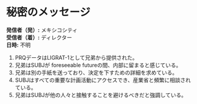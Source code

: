 # 秘密のメッセージ

**発信者（発）:** メキシコシティ  
**受信者（着）:** ディレクター  
**日時:** 不明

1. PRQデータはLIGRAT-1として兄弟から提供された。
2. 兄弟はSUBJが foreseeable futureの間、内部に留まると感じている。
3. 兄弟は別の手紙を送っており、決定を下すための詳細を求めている。
4. SUBJはすべての重要な計画活動にアクセスでき、産業省と頻繁に相談されている。
5. 兄弟はSUBJが他の人々と接触することを避けるべきだと強調している。
